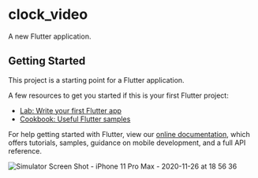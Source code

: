 # clock_video

A new Flutter application.

## Getting Started

This project is a starting point for a Flutter application.

A few resources to get you started if this is your first Flutter project:

- [Lab: Write your first Flutter app](https://flutter.dev/docs/get-started/codelab)
- [Cookbook: Useful Flutter samples](https://flutter.dev/docs/cookbook)

For help getting started with Flutter, view our
[online documentation](https://flutter.dev/docs), which offers tutorials,
samples, guidance on mobile development, and a full API reference.

![Simulator Screen Shot - iPhone 11 Pro Max - 2020-11-26 at 18 56 36](https://user-images.githubusercontent.com/53863177/100356523-59922e00-3019-11eb-85f6-a4b1b2e9def9.png)
